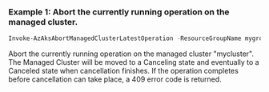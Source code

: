 ### Example 1: Abort the currently running operation on the managed cluster.
```powershell
Invoke-AzAksAbortManagedClusterLatestOperation -ResourceGroupName mygroup -ResourceName mycluster
```

Abort the currently running operation on the managed cluster "mycluster". The Managed Cluster will be moved to a Canceling state and eventually to a Canceled state when cancellation finishes. If the operation completes before cancellation can take place, a 409 error code is returned.



